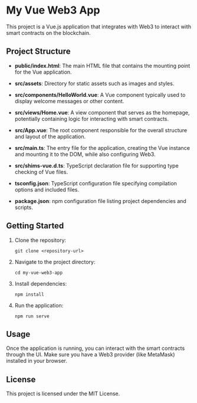 # My Vue Web3 App

This project is a Vue.js application that integrates with Web3 to interact with smart contracts on the blockchain.

## Project Structure
- **public/index.html**: The main HTML file that contains the mounting point for the Vue application.
                      
- **src/assets**: Directory for static assets such as images and styles.
                      
- **src/components/HelloWorld.vue**: A Vue component typically used to display welcome messages or other content.
                      
- **src/views/Home.vue**: A view component that serves as the homepage, potentially containing logic for interacting with smart contracts.
                       
- **src/App.vue**: The root component responsible for the overall structure and layout of the application.
                      
- **src/main.ts**: The entry file for the application, creating the Vue instance and mounting it to the DOM, while also configuring Web3.
                      
- **src/shims-vue.d.ts**: TypeScript declaration file for supporting type checking of Vue files.
                      
- **tsconfig.json**: TypeScript configuration file specifying compilation options and included files.
                      
- **package.json**: npm configuration file listing project dependencies and scripts.
                     
## Getting Started

1. Clone the repository:
   ```
   git clone <repository-url>
   ```

2. Navigate to the project directory:
   ```
   cd my-vue-web3-app
   ```

3. Install dependencies:
   ```
   npm install
   ```

4. Run the application:
   ```
   npm run serve
   ```

## Usage

Once the application is running, you can interact with the smart contracts through the UI. Make sure you have a Web3 provider (like MetaMask) installed in your browser.

## License

This project is licensed under the MIT License.
